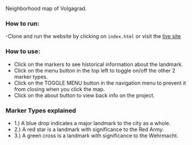 Neighborhood map of Volgagrad.

### How to run:
-Clone and run the website by clicking on `index.html` or visit the [live site](https://jonlee836.github.io/City-of-Volgagrad/)

### How to use:

- Click on the markers to see historical information about the landmark.
- Click on the menu button in the top left to toggle on/off the other 2 marker types.
- Click on the TOGGLE MENU button in the navigation menu to prevent it from closing when you click the map.
- Click on the about button to view back info on the project.

### Marker Types explained

- 1.) A blue drop indicates a major landmark to the city as a whole.
- 2.) A red star is a landmark with significance to the Red Army.
- 3.) A green cross is a landmark with significance to the Wehrmacht.
